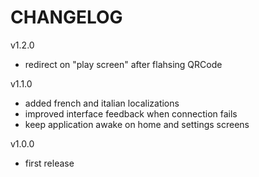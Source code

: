 # CHANGELOG

v1.2.0

- redirect on "play screen" after flahsing QRCode

v1.1.0

- added french and italian localizations
- improved interface feedback when connection fails
- keep application awake on home and settings screens

v1.0.0

- first release
